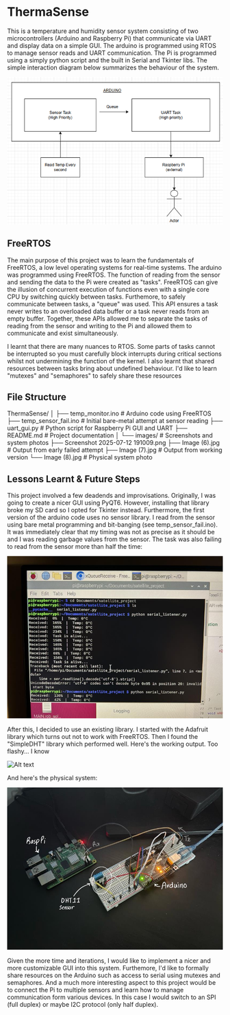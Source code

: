 # ThermaSense

This is a temperature and humidity sensor system consisting of two microcontrollers (Arduino and Raspberry Pi) that communicate via UART and display data on a simple GUI. The arduino is programmed using RTOS to manage sensor reads and UART communication. The Pi is programmed using a simply python script and the built in Serial and Tkinter libs. 
The simple interaction diagram below summarizes the behaviour of the system. 

![Alt text](https://github.com/muradammar/ThermaSense/raw/main/images/Screenshot%202025-07-12%20191009.png)

## FreeRTOS

The main purpose of this project was to learn the fundamentals of FreeRTOS, a low level operating systems for real-time systems.
The arduino was programmed using FreeRTOS. The function of reading from the sensor and sending the data to the Pi were created as 
"tasks". FreeRTOS can give the illusion of concurrent execution of functions even with a single core CPU by switching quickly between tasks.
Furthemore, to safely communicate between tasks, a "queue" was used. This API ensures a task never writes to an overloaded data buffer or a task
never reads from an empty buffer. Together, these APIs allowed me to separate the tasks of reading from the sensor and writing to the Pi and allowed them to communicate and exist simultaneously.  

I learnt that there are many nuances to RTOS. Some parts of tasks cannot be interrupted so you must carefully block interrupts
during critical sections whilst not undermining the function of the kernel. I also learnt that shared resources between tasks bring about
undefined behaviour. I'd like to learn "mutexes" and "semaphores" to safely share these resources

## File Structure

ThermaSense/
│
├── temp_monitor.ino           # Arduino code using FreeRTOS
├── temp_sensor_fail.ino       # Initial bare-metal attempt at sensor reading
├── uart_gui.py                # Python script for Raspberry Pi GUI and UART
├── README.md                  # Project documentation
│
└── images/                    # Screenshots and system photos
    ├── Screenshot 2025-07-12 191009.png
    ├── Image (6).jpg          # Output from early failed attempt
    ├── Image (7).jpg          # Output from working version
    └── Image (8).jpg          # Physical system photo


## Lessons Learnt & Future Steps

This project involved a few deadends and improvisations. Originally, I was going to create a nicer GUI using PyQT6. However, installing that library broke my SD card so I opted for Tkinter instead. Furthermore, the first version of the arduino code uses no sensor library. I read from the sensor using bare metal programming and bit-banging (see temp_sensor_fail.ino). It was immediately clear that my timing was not as precise as it should be and I was reading garbage values from the sensor. The task was also failing to read from the sensor more than half the time:

![Alt text](https://github.com/muradammar/ThermaSense/blob/main/images/Image%20(6).jpg)

After this, I decided to use an existing library. I started with the Adafruit library which turns out not to work with FreeRTOS. Then I found the "SimpleDHT" library which performed well. Here's the working output. Too flashy... I know

![Alt text](https://github.com/muradammar/ThermaSense/blob/main/images/Image%20(7).jpg)

And here's the physical system:

![Alt text](https://github.com/muradammar/ThermaSense/blob/main/images/Image%20(8).jpg)

Given the more time and iterations, I would like to implement a nicer and more customizable GUI into this system. Furthemore, I'd like to formally share resources on the Arduino such as access to serial using mutexes and semaphores. And a much more interesting aspect to this project would be to connect the Pi to multiple sensors and learn how to manage communication form various devices. In this case I would switch to an SPI (full duplex) or maybe I2C protocol (only half duplex). 



